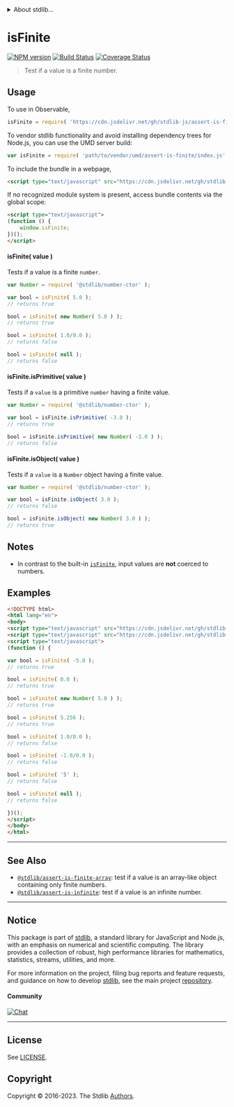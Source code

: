 <!--

@license Apache-2.0

Copyright (c) 2018 The Stdlib Authors.

Licensed under the Apache License, Version 2.0 (the "License");
you may not use this file except in compliance with the License.
You may obtain a copy of the License at

   http://www.apache.org/licenses/LICENSE-2.0

Unless required by applicable law or agreed to in writing, software
distributed under the License is distributed on an "AS IS" BASIS,
WITHOUT WARRANTIES OR CONDITIONS OF ANY KIND, either express or implied.
See the License for the specific language governing permissions and
limitations under the License.

-->


<details>
  <summary>
    About stdlib...
  </summary>
  <p>We believe in a future in which the web is a preferred environment for numerical computation. To help realize this future, we've built stdlib. stdlib is a standard library, with an emphasis on numerical and scientific computation, written in JavaScript (and C) for execution in browsers and in Node.js.</p>
  <p>The library is fully decomposable, being architected in such a way that you can swap out and mix and match APIs and functionality to cater to your exact preferences and use cases.</p>
  <p>When you use stdlib, you can be absolutely certain that you are using the most thorough, rigorous, well-written, studied, documented, tested, measured, and high-quality code out there.</p>
  <p>To join us in bringing numerical computing to the web, get started by checking us out on <a href="https://github.com/stdlib-js/stdlib">GitHub</a>, and please consider <a href="https://opencollective.com/stdlib">financially supporting stdlib</a>. We greatly appreciate your continued support!</p>
</details>

# isFinite

[![NPM version][npm-image]][npm-url] [![Build Status][test-image]][test-url] [![Coverage Status][coverage-image]][coverage-url] <!-- [![dependencies][dependencies-image]][dependencies-url] -->

> Test if a value is a finite number.



<section class="usage">

## Usage

<!-- eslint-disable stdlib/no-redeclare -->

To use in Observable,

```javascript
isFinite = require( 'https://cdn.jsdelivr.net/gh/stdlib-js/assert-is-finite@umd/browser.js' )
```

To vendor stdlib functionality and avoid installing dependency trees for Node.js, you can use the UMD server build:

```javascript
var isFinite = require( 'path/to/vendor/umd/assert-is-finite/index.js' )
```

To include the bundle in a webpage,

```html
<script type="text/javascript" src="https://cdn.jsdelivr.net/gh/stdlib-js/assert-is-finite@umd/browser.js"></script>
```

If no recognized module system is present, access bundle contents via the global scope:

```html
<script type="text/javascript">
(function () {
    window.isFinite;
})();
</script>
```

#### isFinite( value )

Tests if a value is a finite `number`.

<!-- eslint-disable stdlib/no-redeclare, no-new-wrappers -->

```javascript
var Number = require( '@stdlib/number-ctor' );

var bool = isFinite( 5.0 );
// returns true

bool = isFinite( new Number( 5.0 ) );
// returns true

bool = isFinite( 1.0/0.0 );
// returns false

bool = isFinite( null );
// returns false
```

#### isFinite.isPrimitive( value )

Tests if a `value` is a primitive `number` having a finite value.

<!-- eslint-disable stdlib/no-redeclare, no-new-wrappers -->

```javascript
var Number = require( '@stdlib/number-ctor' );

var bool = isFinite.isPrimitive( -3.0 );
// returns true

bool = isFinite.isPrimitive( new Number( -3.0 ) );
// returns false
```

#### isFinite.isObject( value )

Tests if a `value` is a `Number` object having a finite value.

<!-- eslint-disable stdlib/no-redeclare, no-new-wrappers -->

```javascript
var Number = require( '@stdlib/number-ctor' );

var bool = isFinite.isObject( 3.0 );
// returns false

bool = isFinite.isObject( new Number( 3.0 ) );
// returns true
```

</section>

<!-- /.usage -->

<section class="notes">

## Notes

-   In contrast to the built-in [`isFinite`][mdn-is-finite], input values are **not** coerced to numbers.

</section>

<!-- /.notes -->

<section class="examples">

## Examples

<!-- eslint-disable stdlib/no-redeclare, no-new-wrappers -->

<!-- eslint no-undef: "error" -->

```html
<!DOCTYPE html>
<html lang="en">
<body>
<script type="text/javascript" src="https://cdn.jsdelivr.net/gh/stdlib-js/number-ctor@umd/browser.js"></script>
<script type="text/javascript" src="https://cdn.jsdelivr.net/gh/stdlib-js/assert-is-finite@umd/browser.js"></script>
<script type="text/javascript">
(function () {

var bool = isFinite( -5.0 );
// returns true

bool = isFinite( 0.0 );
// returns true

bool = isFinite( new Number( 5.0 ) );
// returns true

bool = isFinite( 5.256 );
// returns true

bool = isFinite( 1.0/0.0 );
// returns false

bool = isFinite( -1.0/0.0 );
// returns false

bool = isFinite( '5' );
// returns false

bool = isFinite( null );
// returns false

})();
</script>
</body>
</html>
```

</section>

<!-- /.examples -->

<!-- Section for related `stdlib` packages. Do not manually edit this section, as it is automatically populated. -->

<section class="related">

* * *

## See Also

-   <span class="package-name">[`@stdlib/assert-is-finite-array`][@stdlib/assert/is-finite-array]</span><span class="delimiter">: </span><span class="description">test if a value is an array-like object containing only finite numbers.</span>
-   <span class="package-name">[`@stdlib/assert-is-infinite`][@stdlib/assert/is-infinite]</span><span class="delimiter">: </span><span class="description">test if a value is an infinite number.</span>

</section>

<!-- /.related -->

<!-- Section for all links. Make sure to keep an empty line after the `section` element and another before the `/section` close. -->


<section class="main-repo" >

* * *

## Notice

This package is part of [stdlib][stdlib], a standard library for JavaScript and Node.js, with an emphasis on numerical and scientific computing. The library provides a collection of robust, high performance libraries for mathematics, statistics, streams, utilities, and more.

For more information on the project, filing bug reports and feature requests, and guidance on how to develop [stdlib][stdlib], see the main project [repository][stdlib].

#### Community

[![Chat][chat-image]][chat-url]

---

## License

See [LICENSE][stdlib-license].


## Copyright

Copyright &copy; 2016-2023. The Stdlib [Authors][stdlib-authors].

</section>

<!-- /.stdlib -->

<!-- Section for all links. Make sure to keep an empty line after the `section` element and another before the `/section` close. -->

<section class="links">

[npm-image]: http://img.shields.io/npm/v/@stdlib/assert-is-finite.svg
[npm-url]: https://npmjs.org/package/@stdlib/assert-is-finite

[test-image]: https://github.com/stdlib-js/assert-is-finite/actions/workflows/test.yml/badge.svg?branch=main
[test-url]: https://github.com/stdlib-js/assert-is-finite/actions/workflows/test.yml?query=branch:main

[coverage-image]: https://img.shields.io/codecov/c/github/stdlib-js/assert-is-finite/main.svg
[coverage-url]: https://codecov.io/github/stdlib-js/assert-is-finite?branch=main

<!--

[dependencies-image]: https://img.shields.io/david/stdlib-js/assert-is-finite.svg
[dependencies-url]: https://david-dm.org/stdlib-js/assert-is-finite/main

-->

[chat-image]: https://img.shields.io/gitter/room/stdlib-js/stdlib.svg
[chat-url]: https://app.gitter.im/#/room/#stdlib-js_stdlib:gitter.im

[stdlib]: https://github.com/stdlib-js/stdlib

[stdlib-authors]: https://github.com/stdlib-js/stdlib/graphs/contributors

[umd]: https://github.com/umdjs/umd
[es-module]: https://developer.mozilla.org/en-US/docs/Web/JavaScript/Guide/Modules

[deno-url]: https://github.com/stdlib-js/assert-is-finite/tree/deno
[umd-url]: https://github.com/stdlib-js/assert-is-finite/tree/umd
[esm-url]: https://github.com/stdlib-js/assert-is-finite/tree/esm
[branches-url]: https://github.com/stdlib-js/assert-is-finite/blob/main/branches.md

[stdlib-license]: https://raw.githubusercontent.com/stdlib-js/assert-is-finite/main/LICENSE

[mdn-is-finite]: https://developer.mozilla.org/en-US/docs/Web/JavaScript/Reference/Global_Objects/isFinite

<!-- <related-links> -->

[@stdlib/assert/is-finite-array]: https://github.com/stdlib-js/assert-is-finite-array/tree/umd

[@stdlib/assert/is-infinite]: https://github.com/stdlib-js/assert-is-infinite/tree/umd

<!-- </related-links> -->

</section>

<!-- /.links -->
